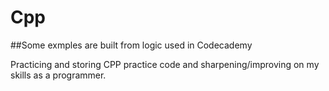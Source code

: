 # Cpp

##Some exmples are built from logic used in Codecademy

Practicing and storing CPP practice code and sharpening/improving on my skills as a programmer.
